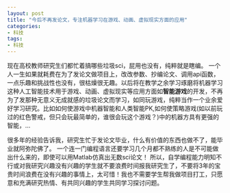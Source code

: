 ```yaml
---
layout: post
title: "今后不再发论文，专注机器学习在游戏、动画、虚拟现实方面的应用"
categories:
- 科技
tags:
- 科技
---
```


现在高校教师研究生们都忙着搞哪些垃圾sci，屁用也没有，纯粹就是瞎编。<!--more-->  一个人一生如果就耗费在为了发论文做项目上，改改参数、抄编论文、调用api函数，一点乐趣和挑战性也没有，很枯燥很无趣。以后将在教学之余学习琢磨将机器学习这种人工智能技术用于游戏、动画、虚拟现实等应用方面如**智能游戏**的开发，不再为了发那种无意义无成就感的垃圾论文而学习，如同玩游戏，纯粹当作一个业余爱好学习研究。比如如何使游戏中机器智能和人类智能PK,如何使策略游戏(如以前玩过的红色警戒，但只会玩最简单的，谁很会玩这个游戏？)中的机器方具有更强的智能，...  

很多年的经验告诉我，研究生忙于发论文毕业，什么有价值的东西也做不了，能毕业就阿弥陀佛了。 一个连一门编程语言还要学习几个月都不熟练的人是不可能做出什么来的，即使可以用Matlab仿真出无数sci论文！ 所以，自学编程能力明知不行或对我研究兴趣没有兴趣的学生就不要浪费时间报我研究生了，不要将3年的宝贵时间浪费在没有兴趣的事情上，太可惜！我也不需要学生帮我做项目打工，只愿意和充满研究热情、有共同兴趣的学生共同学习探讨问题。  

  



